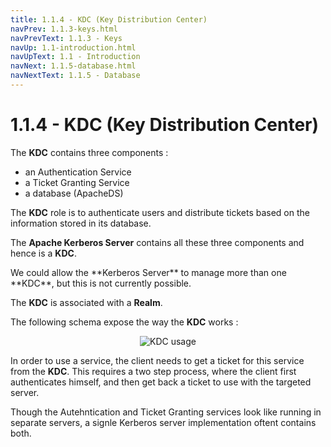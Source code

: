 ```yaml
---
title: 1.1.4 - KDC (Key Distribution Center)
navPrev: 1.1.3-keys.html
navPrevText: 1.1.3 - Keys
navUp: 1.1-introduction.html
navUpText: 1.1 - Introduction
navNext: 1.1.5-database.html
navNextText: 1.1.5 - Database
---
```


# 1.1.4 - KDC (Key Distribution Center)

The **KDC** contains three components :
* an Authentication Service
* a Ticket Granting Service
* a database (ApacheDS)

The **KDC** role is to authenticate users and distribute tickets based on the information stored in its database.

The **Apache Kerberos Server** contains all these three components and hence is a **KDC**.

<DIV class="info" markdown="1">
We could allow the **Kerberos Server** to manage more than one **KDC**, but this is not currently possible.
</DIV>

The **KDC** is associated with a **Realm**.

The following schema expose the way the **KDC** works :

<DIV align="center">
  <img alt="KDC usage" src="images/kerberos-auth.png">
</DIV>

In order to use a service, the client needs to get a ticket for this service from the **KDC**. This requires a two step process, where the client first authenticates himself, and then get back a ticket to use with the targeted server.

Though the Autehntication and Ticket Granting services look like running in separate servers, a signle Kerberos server implementation oftent contains both.
